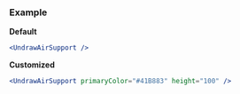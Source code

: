 ### Example

**Default**
```jsx
<UndrawAirSupport />
```

**Customized**
```jsx
<UndrawAirSupport primaryColor="#41B883" height="100" />
```
